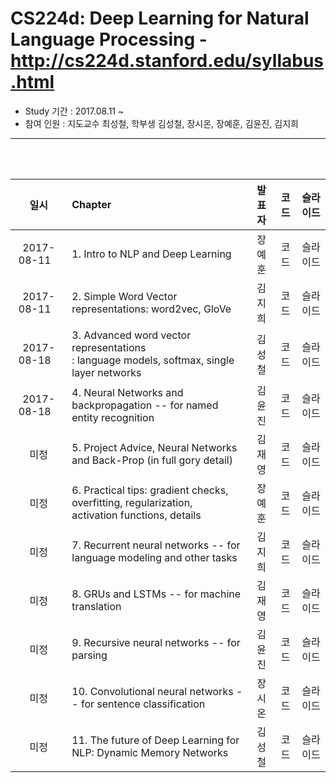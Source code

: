 # CS224d: Deep Learning for Natural Language Processing - http://cs224d.stanford.edu/syllabus.html

- Study 기간 : 2017.08.11 ~
- 참여 인원 : 지도교수 최성철, 학부생 김성철, 장시온, 장예훈, 김윤진, 김지희
<hr>
<br>
<br>

|일시          |Chapter                                               |발표자    |코드    |슬라이드     |
|:------------:|:-----------------------------------------------------|:-------:|:------:|:----------:|
|2017-08-11    |1. Intro to NLP and Deep Learning|장예훈|코드|슬라이드|
|2017-08-11    |2. Simple Word Vector representations: word2vec, GloVe|김지희|코드|슬라이드|
|2017-08-18    |3. Advanced word vector representations<br>: language models, softmax, single layer networks|김성철|코드|슬라이드|
|2017-08-18    |4. Neural Networks and backpropagation -- for named entity recognition|김윤진|코드|슬라이드|
|미정|5. Project Advice, Neural Networks and Back-Prop (in full gory detail)|김재영|코드|슬라이드|
|미정|6. Practical tips: gradient checks, overfitting, regularization,<br>activation functions, details|장예훈|코드|슬라이드|
|미정|7. Recurrent neural networks -- for language modeling and other tasks |김지희|코드|슬라이드|
|미정|8. GRUs and LSTMs -- for machine translation |김재영|코드|슬라이드|
|미정|9. Recursive neural networks -- for parsing |김윤진|코드|슬라이드|
|미정|10. Convolutional neural networks -- for sentence classification|장시온|코드|슬라이드|
|미정|11. The future of Deep Learning for NLP: Dynamic Memory Networks|김성철|코드|슬라이드|
